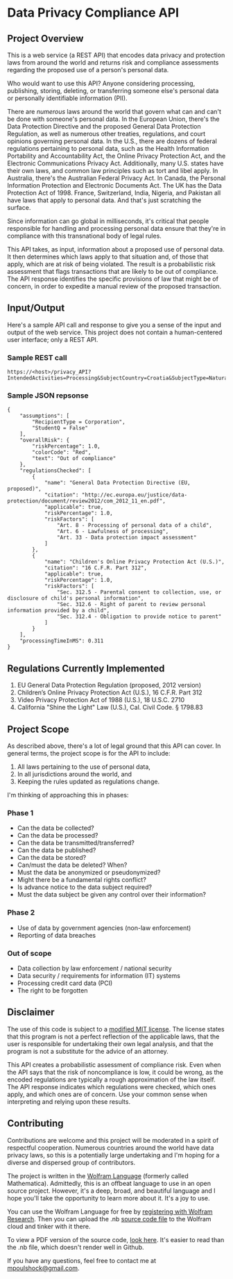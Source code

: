 # Data Privacy Compliance API

## Project Overview

This is a web service (a REST API) that encodes data privacy and protection laws from around the world and returns risk and compliance assessments regarding the proposed use of a person's personal data.  

Who would want to use this API?  Anyone considering processing, publishing, storing, deleting, or transferring someone else's personal data or personally identifiable information (PII).  

There are *numerous* laws around the world that govern what can and can't be done with someone's personal data. In the European Union, there's the Data Protection Directive and the proposed General Data Protection Regulation, as well as numerous other treaties, regulations, and court opinions governing personal data.  In the U.S., there are dozens of federal regulations pertaining to personal data, such as the Health Information Portability and Accountability Act, the Online Privacy Protection Act, and the Electronic Communications Privacy Act.  Additionally, many U.S. states have their own laws, and common law principles such as tort and libel apply.  In Australia, there's the Australian Federal Privacy Act.  In Canada, the Personal Information Protection and Electronic Documents Act.  The UK has the Data Protection Act of 1998.  France, Switzerland, India, Nigeria, and Pakistan all have laws that apply to personal data.  And that's just scratching the surface. 

Since information can go global in milliseconds, it's critical that people responsible for handling and processing personal data ensure that they're in compliance with this transnational body of legal rules.

This API takes, as input, information about a proposed use of personal data.  It then determines which laws apply to that situation and, of those that apply, which are at risk of being violated.  The result is a probabilistic risk assessment that flags transactions that are likely to be out of compliance.  The API response identifies the specific provisions of law that might be of concern, in order to expedite a manual review of the proposed transaction.


## Input/Output

Here's a sample API call and response to give you a sense of the input and output of the web service.  This project does not contain a human-centered user interface; only a REST API.  

### Sample REST call

```
https://<host>/privacy_API?IntendedActivities=Processing&SubjectCountry=Croatia&SubjectType=Natural%20person&ControllerType=Corporation&ProcessorType=Corporation&ControllerCountry=Croatia&SubjectAge=18&DataContent=Criminal%20history&DataContent=Genetic&Source=Data%20subject
```

### Sample JSON repsonse

```
{
    "assumptions": [
        "RecipientType = Corporation",
        "StudentQ = False"
    ],
    "overallRisk": {
        "riskPercentage": 1.0,
        "colorCode": "Red",
        "text": "Out of compliance"
    },
    "regulationsChecked": [
        {
            "name": "General Data Protection Directive (EU, proposed)",
            "citation": "http://ec.europa.eu/justice/data-protection/document/review2012/com_2012_11_en.pdf",
            "applicable": true,
            "riskPercentage": 1.0,
            "riskFactors": [
                "Art. 8 - Processing of personal data of a child",
                "Art. 6 - Lawfulness of processing",
                "Art. 33 - Data protection impact assessment"
            ]
        },
        {
            "name": "Children's Online Privacy Protection Act (U.S.)",
            "citation": "16 C.F.R. Part 312",
            "applicable": true,
            "riskPercentage": 1.0,
            "riskFactors": [
                "Sec. 312.5 - Parental consent to collection, use, or disclosure of child's personal information",
                "Sec. 312.6 - Right of parent to review personal information provided by a child",
                "Sec. 312.4 - Obligation to provide notice to parent"
            ]
        }
    ],
    "processingTimeInMS": 0.311
}
```

## Regulations Currently Implemented

1. EU General Data Protection Regulation (proposed, 2012 version)
2. Children’s Online Privacy Protection Act (U.S.), 16 C.F.R. Part 312
3. Video Privacy Protection Act of 1988 (U.S.), 18 U.S.C. 2710
4. California "Shine the Light" Law (U.S.), Cal. Civil Code. § 1798.83

## Project Scope

As described above, there's a lot of legal ground that this API can cover.  In general terms, the project scope is for the API to include:

1. All laws pertaining to the use of personal data,
2. In all jurisdictions around the world, and
3. Keeping the rules updated as regulations change.

I'm thinking of approaching this in phases:

### Phase 1

* Can the data be collected?
* Can the data be processed?
* Can the data be transmitted/transferred?
* Can the data be published?
* Can the data be stored?
* Can/must the data be deleted?  When?
* Must the data be anonymized or pseudonymized?
* Might there be a fundamental rights conflict?
* Is advance notice to the data subject required?
* Must the data subject be given any control over their information?

### Phase 2

* Use of data by government agencies (non-law enforcement)
* Reporting of data breaches

### Out of scope

* Data collection by law enforcement / national security
* Data security / requirements for information (IT) systems
* Processing credit card data (PCI)
* The right to be forgotten

## Disclaimer

The use of this code is subject to a [modified MIT license](https://github.com/mpoulshock/DataPrivacyComplianceAPI/blob/master/LICENSE).  The license states that this program is not a perfect reflection of the applicable laws, that the user is responsible for undertaking their own legal analysis, and that the program is not a substitute for the advice of an attorney.

This API creates a probabilistic assessment of compliance risk.  Even when the API says that the risk of noncompliance is low, it could be wrong, as the encoded regulations are typically a rough approximation of the law itself.  The API response indicates which regulations were checked, which ones apply, and which ones are of concern.  Use your common sense when interpreting and relying upon these results.

## Contributing

Contributions are welcome and this project will be moderated in a spirit of respectful cooperation.  Numerous countries around the world have data privacy laws, so this is a potentially large undertaking and I'm hoping for a diverse and dispersed group of contributors.

The project is written in the [Wolfram Language](https://www.wolfram.com/language/) (formerly called Mathematica).  Admittedly, this is an offbeat language to use in an open source project.  However, it's a deep, broad, and beautiful language and I hope you'll take the opportunity to learn more about it.  It's a joy to use.

You can use the Wolfram Language for free by [registering with Wolfram Research](https://user.wolfram.com/wolframid/registration/cloud).  Then you can upload the .nb [source code file](https://github.com/mpoulshock/DataPrivacyComplianceAPI/tree/master/Source) to the Wolfram cloud and tinker with it there.

To view a PDF version of the source code, [look here](https://github.com/mpoulshock/DataPrivacyComplianceAPI/blob/master/Documentation/Data%20privacy%20compliance.pdf).  It's easier to read than the .nb file, which doesn't render well in Github.

If you have any questions, feel free to contact me at mpoulshock@gmail.com.


